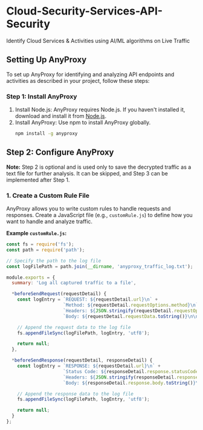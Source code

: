 # Cloud-Security-Services-API-Security
Identify Cloud Services & Activities using AI/ML algorithms on Live Traffic

## Setting Up AnyProxy

To set up AnyProxy for identifying and analyzing API endpoints and activities as described in your project, follow these steps:

### Step 1: Install AnyProxy
1. Install Node.js: AnyProxy requires Node.js. If you haven't installed it, download and install it from [Node.js](https://nodejs.org/).
2. Install AnyProxy: Use npm to install AnyProxy globally.
   ```bash
   npm install -g anyproxy
## Step 2: Configure AnyProxy  

**Note:** Step 2 is optional and is used only to save the decrypted traffic as a text file for further analysis. It can be skipped, and Step 3 can be implemented after Step 1.  

### 1. Create a Custom Rule File  

AnyProxy allows you to write custom rules to handle requests and responses. Create a JavaScript file (e.g., `customRule.js`) to define how you want to handle and analyze traffic.  

**Example `customRule.js`:**  

```javascript  
const fs = require('fs');  
const path = require('path');  

// Specify the path to the log file  
const logFilePath = path.join(__dirname, 'anyproxy_traffic_log.txt');  

module.exports = {  
  summary: 'Log all captured traffic to a file',  

  *beforeSendRequest(requestDetail) {  
    const logEntry = `REQUEST: ${requestDetail.url}\n` +  
                     `Method: ${requestDetail.requestOptions.method}\n` +  
                     `Headers: ${JSON.stringify(requestDetail.requestOptions.headers, null, 2)}\n` +  
                     `Body: ${requestDetail.requestData.toString()}\n\n`;  

    // Append the request data to the log file  
    fs.appendFileSync(logFilePath, logEntry, 'utf8');  

    return null;  
  },  

  *beforeSendResponse(requestDetail, responseDetail) {  
    const logEntry = `RESPONSE: ${requestDetail.url}\n` +  
                     `Status Code: ${responseDetail.response.statusCode}\n` +  
                     `Headers: ${JSON.stringify(responseDetail.response.header, null, 2)}\n` +  
                     `Body: ${responseDetail.response.body.toString()}\n\n`;  

    // Append the response data to the log file  
    fs.appendFileSync(logFilePath, logEntry, 'utf8');  

    return null;  
  }  
};


